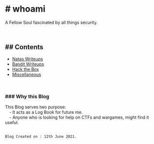 # # whoami
A Fellow Soul fascinated by all things security.

<br/>

## ## Contents
- [Natas Writeups](./Natas/index.md)
- [Bandit Writeups](./Bandit/index.md)
- [Hack the Box](./HTB/index.html)
- [Miscellaneous](./Misc/index.md)

<br/>

### ### Why this Blog
This Blog serves two purpose:<br/>
  - It acts as a Log Book for future me.<br/>
  - Anyone who is looking for help on CTFs and wargames, might find it useful.<br/>
<br/>

```
Blog Created on : 12th June 2021. 
```
